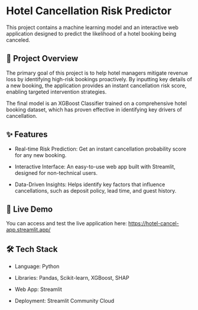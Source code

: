 # Hotel Cancellation Risk Predictor

This project contains a machine learning model and an interactive web application designed to predict the likelihood of a hotel booking being canceled.

## 🎯 Project Overview

The primary goal of this project is to help hotel managers mitigate revenue loss by identifying high-risk bookings proactively. By inputting key details of a new booking, the application provides an instant cancellation risk score, enabling targeted intervention strategies.

The final model is an XGBoost Classifier trained on a comprehensive hotel booking dataset, which has proven effective in identifying key drivers of cancellation.

## ✨ Features

* Real-time Risk Prediction: Get an instant cancellation probability score for any new booking.

* Interactive Interface: An easy-to-use web app built with Streamlit, designed for non-technical users.

* Data-Driven Insights: Helps identify key factors that influence cancellations, such as deposit policy, lead time, and guest history.

## 🚀 Live Demo

You can access and test the live application here: https://hotel-cancel-app.streamlit.app/

## 🛠️ Tech Stack

* Language: Python

* Libraries: Pandas, Scikit-learn, XGBoost, SHAP

* Web App: Streamlit

* Deployment: Streamlit Community Cloud
